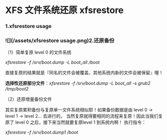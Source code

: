 # XFS 文件系统还原 xfsrestore

### 1.xfsrestore usage

### ![](/assets/xfsrestore usage.png)2.还原备份

（1）简单复原 level 0 的文件系统

_xfsrestore -f /srv/boot.dump -L boot\_all /boot_

直接复原的结果就是『同名的文件会被覆盖，其他系统内新的文件会被保留』喔！

**选择性还原部分文件**：_xfsrestore -f /srv/boot.dump -L boot\_all -s grub2 /tmp/boot2_

（2）还原增量备份文件

其实复原累积备份与复原单一文件系统相似耶！如果备份数据是由 level 0 -&gt; level 1 -&gt; level 2... 去进行的， 当然复原就得要相同的流程来复原！因此当我们复原了 level 0 之后，接下来当然就要复原level 1 到系统内啊！ 执行指令：

_xfsrestore -f /srv/boot.dump1 /boot_


